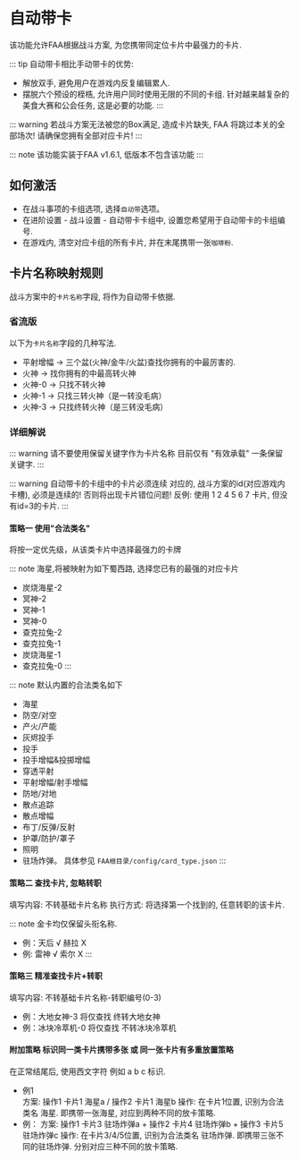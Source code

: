 # 自动带卡

该功能允许FAA根据战斗方案, 为您携带同定位卡片中最强力的卡片.

::: tip 自动带卡相比手动带卡的优势:
* 解放双手, 避免用户在游戏内反复编辑累人.
* 摆脱六个预设的桎梏, 允许用户同时使用无限的不同的卡组. 针对越来越复杂的美食大赛和公会任务, 这是必要的功能.
:::

::: warning 若战斗方案无法被您的Box满足, 造成卡片缺失, FAA 将跳过本关的全部场次! 请确保您拥有全部对应卡片!
:::

::: note 该功能实装于FAA v1.6.1, 低版本不包含该功能
:::

## 如何激活

* 在战斗事项的卡组选项, 选择`自动带`选项。
* 在进阶设置 - 战斗设置 - 自动带卡卡组中, 设置您希望用于自动带卡的卡组编号.
* 在游戏内, 清空对应卡组的所有卡片, 并在末尾携带一张`咖啡粉`.

## 卡片名称映射规则


战斗方案中的`卡片名称`字段, 将作为自动带卡依据.  

### 省流版

以下为`卡片名称`字段的几种写法.
* 平射增幅 -> 三个盆(火神/金牛/火盆)查找你拥有的中最厉害的.
* 火神 -> 找你拥有的中最高转火神
* 火神-0 -> 只找不转火神
* 火神-1 -> 只找三转火神（是一转没毛病）
* 火神-3 -> 只找终转火神（是三转没毛病）

### 详细解说

::: warning 请不要使用保留关键字作为卡片名称
目前仅有 "有效承载" 一条保留关键字.
:::

::: warning 自动带卡的卡组中的卡片必须连续
对应的, 战斗方案的id(对应游戏内卡槽), 必须是连续的! 
否则将出现卡片错位问题!
反例: 使用 1 2 4 5 6 7 卡片, 但没有id=3的卡片.
:::


#### 策略一 使用"合法类名" 
将按一定优先级，从该类卡片中选择最强力的卡牌

::: note 海星,将被映射为如下蜀西路, 选择您已有的最强的对应卡片
* 炭烧海星-2 
* 冥神-2 
* 冥神-1 
* 冥神-0 
* 查克拉兔-2 
* 查克拉兔-1 
* 炭烧海星-1 
* 查克拉兔-0
:::

::: note 默认内置的合法类名如下
* 海星
* 防空/对空    
* 产火/产能    
* 灰烬投手    
* 投手    
* 投手增幅&投掷增幅    
* 穿透平射    
* 平射增幅/射手增幅    
* 防地/对地    
* 散点追踪    
* 散点增幅    
* 布丁/反弹/反射    
* 护罩/防护/罩子    
* 照明    
* 驻场炸弹。
具体参见 `FAA根目录/config/card_type.json`
:::

#### 策略二 查找卡片, 忽略转职
填写内容: 不转基础卡片名称
执行方式: 将选择第一个找到的, 任意转职的该卡片.

::: note 金卡均仅保留头衔名称.  
* 例：天后 √ 赫拉 X   
* 例: 雷神 √ 索尔 X
:::

#### 策略三 精准查找卡片+转职
填写内容: 不转基础卡片名称-转职编号(0-3)
* 例：大地女神-3 将仅查找 终转大地女神
* 例：冰块冷萃机-0 将仅查找 不转冰块冷萃机

#### 附加策略 标识同一类卡片携带多张 或 同一张卡片有多重放置策略
在正常结尾后, 使用西文字符 例如 a b c 标识.
* 例1  
    方案: 操作1 卡片1 海星a / 操作2 卡片1 海星b
    操作: 在卡片1位置, 识别为合法类名 海星. 即携带一张海星, 对应到两种不同的放卡策略.
* 例：
    方案: 操作1 卡片3 驻场炸弹a + 操作2 卡片4 驻场炸弹b + 操作3 卡片5 驻场炸弹c
    操作: 在卡片3/4/5位置, 识别为合法类名 驻场炸弹. 即携带三张不同的驻场炸弹. 分别对应三种不同的放卡策略.